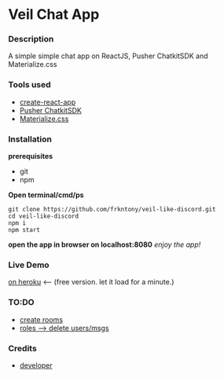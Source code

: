 # Veil Chat App

### Description
A simple simple chat app on ReactJS, Pusher ChatkitSDK and Materialize.css


### Tools used
* [create-react-app](https://github.com/facebook/create-react-app)
* [Pusher ChatkitSDK](https://pusher.com/chatkit)
* [Materialize.css](https://materializecss.com/)


### Installation
**prerequisites**
* git
* npm

**Open terminal/cmd/ps**
```
git clone https://github.com/frkntony/veil-like-discord.git
cd veil-like-discord
npm i
npm start
```
**open the app in browser on localhost:8080**
*enjoy the app!*


### Live Demo
[on heroku](http://veil-chat.herokuapp.com) <-- (free version. let it load for a minute.)

### TO:DO
* [create rooms](https://docs.pusher.com/chatkit/quick_start/javascript#create-a-room)
* [roles --> delete users/msgs](https://docs.pusher.com/chatkit/reference/roles-and-permissions)

### Credits
* [developer](https://github.com/frkntony)
